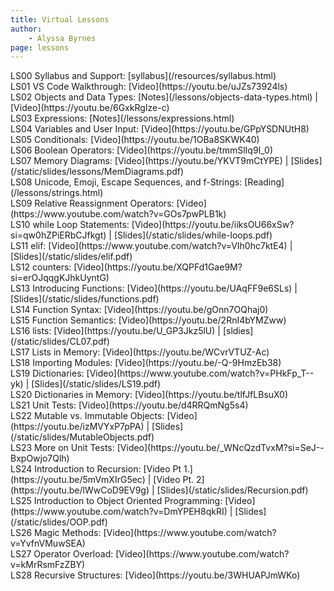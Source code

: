 ```yaml
---
title: Virtual Lessons
author:
    - Alyssa Byrnes
page: lessons
---
```


<div class="plan Class"><span class="kind">LS00 </span>
<span class="title">Syllabus and Support:</span>
[syllabus](/resources/syllabus.html)
</div>

<div class="plan Class"><span class="kind">LS01 </span>
<span class="title">VS Code Walkthrough:</span>
[Video](https://youtu.be/uJZs73924ls)
</div>

<div class="plan Class"><span class="kind">LS02 </span>
<span class="title">Objects and Data Types:</span>
[Notes](/lessons/objects-data-types.html) | [Video](https://youtu.be/6GxkRgIze-c)
</div>

<div class="plan Class"><span class="kind">LS03 </span>
<span class="title">Expressions:</span>
[Notes](/lessons/expressions.html)
</div>

<div class="plan Class"><span class="kind">LS04 </span>
<span class="title">Variables and User Input:</span>
[Video](https://youtu.be/GPpYSDNUtH8)
</div>

<div class="plan Class"><span class="kind">LS05 </span>
<span class="title">Conditionals:</span>
[Video](https://youtu.be/1OBa8SKWK40)
</div>

<div class="plan Class"><span class="kind">LS06 </span>
<span class="title">Boolean Operators:</span>
[Video](https://youtu.be/tmmSlIq9I_0)
</div>

<div class="plan Class"><span class="kind">LS07 </span>
<span class="title">Memory Diagrams:</span>
[Video](https://youtu.be/YKVT9mCtYPE) | [Slides](/static/slides/lessons/MemDiagrams.pdf)
</div>

<div class="plan Class"><span class="kind">LS08 </span>
<span class="title">Unicode, Emoji, Escape Sequences, and f-Strings:</span>
[Reading](/lessons/strings.html)
</div>

<div class="plan Class"><span class="kind">LS09 </span>
<span class="title">Relative Reassignment Operators:</span>
[Video](https://www.youtube.com/watch?v=GOs7pwPLB1k)
</div>

<div class="plan Class"><span class="kind">LS10 </span>
<span class="title">while Loop Statements:</span>
[Video](https://youtu.be/iiksOU66xSw?si=qw0hZPiERbCJfkgt) | [Slides](/static/slides/while-loops.pdf)
</div>

<div class="plan Class"><span class="kind">LS11 </span>
<span class="title">elif:</span>
[Video](https://www.youtube.com/watch?v=VIh0hc7ktE4) | [Slides](/static/slides/elif.pdf)
</div>

<div class="plan Class"><span class="kind">LS12 </span>
<span class="title">counters:</span>
[Video](https://youtu.be/XQPFd1Gae9M?si=erOJqqgKJhkUyntG)
</div>

<div class="plan Class"><span class="kind">LS13 </span>
<span class="title">Introducing Functions:</span>
[Video](https://youtu.be/UAqFF9e6SLs) | [Slides](/static/slides/functions.pdf)
</div>

<div class="plan Class"><span class="kind">LS14 </span>
<span class="title">Function Syntax:</span>
[Video](https://youtu.be/gOnn7OQhaj0)
</div>

<div class="plan Class"><span class="kind">LS15 </span>
<span class="title">Function Semantics:</span>
[Video](https://youtu.be/2RnI4bYMZww)
</div>

<div class="plan Class"><span class="kind">LS16 </span>
<span class="title">lists:</span>
[Video](https://youtu.be/U_GP3Jkz5lU) | [sldies](/static/slides/CL07.pdf)
</div>

<div class="plan Class"><span class="kind">LS17 </span>
<span class="title">Lists in Memory:</span>
[Video](https://youtu.be/WCvrVTUZ-Ac)
</div>

<div class="plan Class"><span class="kind">LS18 </span>
<span class="title">Importing Modules:</span>
[Video](https://youtu.be/-Q-9HmzEb38)
</div>

<div class="plan Class"><span class="kind">LS19 </span>
<span class="title">Dictionaries:</span>
[Video](https://www.youtube.com/watch?v=PHkFp_T--yk) | [Slides](/static/slides/LS19.pdf)
</div>

<div class="plan Class"><span class="kind">LS20 </span>
<span class="title">Dictionaries in Memory:</span>
[Video](https://youtu.be/tlfJfLBsuX0)
</div>

<div class="plan Class"><span class="kind">LS21 </span>
<span class="title">Unit Tests:</span>
[Video](https://youtu.be/d4RRQmNg5s4)
</div>

<div class="plan Class"><span class="kind">LS22 </span>
<span class="title">Mutable vs. Immutable Objects:</span>
[Video](https://youtu.be/izMVYxP7pPA) | [Slides](/static/slides/MutableObjects.pdf)
</div>

<div class="plan Class"><span class="kind">LS23 </span>
<span class="title">More on Unit Tests:</span>
[Video](https://youtu.be/_WNcQzdTvxM?si=SeJ--BxpOwjo7Qlh)
</div>

<div class="plan Class"><span class="kind">LS24 </span>
<span class="title">Introduction to Recursion:</span>
[Video Pt 1.](https://youtu.be/5mVmXIrG5ec) | [Video Pt. 2](https://youtu.be/lWwCoD9EV9g) | [Slides](/static/slides/Recursion.pdf)
</div>

<div class="plan Class"><span class="kind">LS25 </span>
<span class="title">Introduction to Object Oriented Programming:</span>
[Video](https://www.youtube.com/watch?v=DmYPEH8qkRI) | [Slides](/static/slides/OOP.pdf)
</div>

<div class="plan Class"><span class="kind">LS26 </span>
<span class="title">Magic Methods:</span>
[Video](https://www.youtube.com/watch?v=YvfnVMuwSEA)
</div>

<div class="plan Class"><span class="kind">LS27 </span>
<span class="title">Operator Overload:</span>
[Video](https://www.youtube.com/watch?v=kMrRsmFzZBY)
</div>

<div class="plan Class"><span class="kind">LS28 </span>
<span class="title">Recursive Structures:</span>
[Video](https://youtu.be/3WHUAPJmWKo)
</div>

